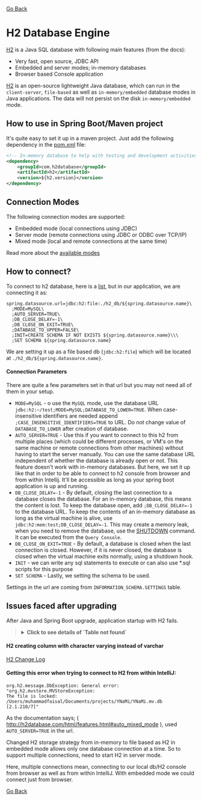 [Go Back](../README.md)

# H2 Database Engine

[H2][h2-url] is a Java SQL database with following main features (from the docs):

* Very fast, open source, JDBC API
* Embedded and server modes; in-memory databases
* Browser based Console application

[H2][h2-url] is an open-source lightweight Java database, which can run in the `client-server`, `file-based` as well as
`in-memory/embedded` database modes in Java applications. The data will not persist on the disk `in-memory/embedded`
mode.

## How to use in Spring Boot/Maven project

It's quite easy to set it up in a maven project. Just add the following dependency in the [pom.xml](../pom.xml) file:

```xml
<!-- In-memory database to help with testing and development activities -->
<dependency>
    <groupId>com.h2database</groupId>
    <artifactId>h2</artifactId>
    <version>${h2.version}</version>
</dependency>
```

## Connection Modes

The following connection modes are supported:

* Embedded mode (local connections using JDBC)
* Server mode (remote connections using JDBC or ODBC over TCP/IP)
* Mixed mode (local and remote connections at the same time)

Read more about the [available modes][h2-modes-url]

## How to connect?

To connect to h2 database, here is a [list][h2-connection-url], but in our application, we are connecting it as:

```properties
spring.datasource.url=jdbc:h2:file:./h2_db/${spring.datasource.name}\
  ;MODE=MySQL\
  ;AUTO_SERVER=TRUE\
  ;DB_CLOSE_DELAY=-1\
  ;DB_CLOSE_ON_EXIT=TRUE\
  ;DATABASE_TO_UPPER=FALSE\
  ;INIT=CREATE SCHEMA IF NOT EXISTS ${spring.datasource.name}\\\
  ;SET SCHEMA ${spring.datasource.name}
```

We are setting it up as a file based db (`jdbc:h2:file`) which will be located at `./h2_db/${spring.datasource.name}`.

#### Connection Parameters

There are quite a few parameters set in that url but you may not need all of them in your setup.

* `MODE=MySQL` - o use the `MySQL` mode, use the database URL `jdbc:h2:~/test;MODE=MySQL;DATABASE_TO_LOWER=TRUE`.
  When case-insensitive identifiers are needed append `;CASE_INSENSITIVE_IDENTIFIERS=TRUE` to URL. Do not change value
  of `DATABASE_TO_LOWER` after creation of database.
* `AUTO_SERVER=TRUE` - Use this if you want to connect to this h2 from multiple places (which could be different
  processes, or VM's on the same machine or remote connections from other machines) without having to start the
  server manually. You can use the same database URL independent of whether the database is already open or not.
  This feature doesn't work with in-memory databases. But here, we set it up like that in order to be able to connect
  to h2 console from browser and from within Intellij. It'll be accessible as long as your spring boot application is up
  and running.
* `DB_CLOSE_DELAY=-1` - By default, closing the last connection to a database closes the database.
  For an in-memory database, this means the content is lost. To keep the database open, add `;DB_CLOSE_DELAY=-1` to the
  database URL. To keep the contents of an in-memory database as long as the virtual machine is alive,
  use `jdbc:h2:mem:test;DB_CLOSE_DELAY=-1`.
  This may create a memory leak, when you need to remove the database, use the [SHUTDOWN][h2-shutdown-url] command. It
  can be executed from the `Query Console`.
* `DB_CLOSE_ON_EXIT=TRUE` - By default, a database is closed when the last connection is closed. However, if it is
  never closed, the database is closed when the virtual machine exits normally, using a shutdown hook.
* `INIT` - we can write any sql statements to execute or can also use *.sql scripts for this purpose
* `SET SCHEMA` - Lastly, we setting the schema to be used.

Settings in the url are coming from `INFORMATION_SCHEMA.SETTINGS` table.

## Issues faced after upgrading

After Java and Spring Boot upgrade, application startup with H2 fails.

<blockquote>
<details>
    <summary><strong>Click to see details of `Table not found`</strong></summary>


### Caused by: org.h2.jdbc.JdbcSQLSyntaxErrorException

Application startup with H2 fails. when `togglz` enabled and when `spring.datasource.name` is set to any
schema (i.e. `YNaMi`) other than the `PUBLIC` schema.

It's quite strange to see such an error even when the `Flyway` migrations have completed successfully.
So, there is no way to believe that the tables mentioned in the logs don't exist in the database.


<blockquote>
<details>
    <summary><strong>Click here for stacktrace</strong></summary>


```exception
INFO 6578 --- [  restartedMain] o.f.c.i.database.base.BaseDatabaseType   : Database: jdbc:h2:mem:YNaMi (H2 2.2)
22-08-2023 14:49:56.267 [restartedMain] INFO  org.flywaydb.core.internal.database.base.BaseDatabaseType.info - 
Database: jdbc:h2:mem:YNaMi (H2 2.2)
2023-08-22T14:49:56.312+05:00  INFO 6578 --- [  restartedMain] o.f.core.internal.database.base.Schema   : 
Creating schema "YNaMi" ...
22-08-2023 14:49:56.312 [restartedMain] INFO  org.flywaydb.core.internal.database.base.Schema.info - 
Creating schema "YNaMi" ...
2023-08-22T14:49:56.315+05:00  INFO 6578 --- [  restartedMain] o.f.c.i.s.JdbcTableSchemaHistory         : 
Creating Schema History table "YNaMi"."flyway_schema_history" ...
22-08-2023 14:49:56.315 [restartedMain] INFO  org.flywaydb.core.internal.schemahistory.JdbcTableSchemaHistory.info - 
Creating Schema History table "YNaMi"."flyway_schema_history" ...
2023-08-22T14:49:56.341+05:00  INFO 6578 --- [  restartedMain] o.f.core.internal.command.DbMigrate      : 
Current version of schema "YNaMi": null
22-08-2023 14:49:56.341 [restartedMain] INFO  org.flywaydb.core.internal.command.DbMigrate.info - 
Current version of schema "YNaMi": null
.....
INFO  org.flywaydb.core.internal.command.DbMigrate.info - Successfully applied 4 migrations to schema "YNaMi", 
now at version v004 (execution time 00:00.028s)

ERROR org.springframework.boot.SpringApplication.reportFailure - Application run failed
org.springframework.beans.factory.UnsatisfiedDependencyException: Error creating bean with name

Caused by: org.h2.jdbc.JdbcSQLSyntaxErrorException: Table "FeatureToggles" not found; SQL statement:
```


</details>
</blockquote>


### Suggested Fixes

There are lots of suggested fixes like setting the following in the properties file:


```
spring.flyway.default-schema=YNaMi
or
spring.flyway.baseline-on-migrate = true
or
#spring.jpa.defer-datasource-initialization=true
or
spring.flyway.enabled = false => and configure flyway manually
```


Or, append the following in the datasource url:


```
CASE_INSENSITIVE_IDENTIFIERS=TRUE;
or
SCHEMA_SEARCH_PATH=INFORMATION_SCHEMA;
or
DB_CLOSE_DELAY=-1;
or
DB_CLOSE_ON_EXIT=FALSE;
```


Or instead of all that, simply use the H2's default schema: i.e. `spring.datasource.name=PUBLIC`.


### Fix which actually worked


I had to append the following in the datasource url:


```
;INIT=CREATE SCHEMA IF NOT EXISTS ${spring.datasource.name}\\\
;SET SCHEMA ${spring.datasource.name}
```


Problem was, `Flyway` was doing its job alright but H2 wasn't connecting to that database which was used by `Flyway`
and hence `table not found` errors. It was all working fine if we use the H2's default schema i.e. the `PUBLIC` schema.
But, we had to use our own schema, and the way to tell hibernate to stick to our schema, was to append `CREATE SCHEMA`
and `SET SCHEMA` to the datasource url.

</details>
</blockquote>


#### H2 creating column with character varying instead of varchar

[H2 Change Log](https://github.com/jOOQ/jOOQ/issues/9609)

#### Getting this error when trying to connect to H2 from within IntelliJ:

```
org.h2.message.DbException: General error: "org.h2.mvstore.MVStoreException: 
The file is locked: /Users/muhammadfaisal/Documents/projects/YNaMi/YNaMi.mv.db [2.1.210/7]"
```

As the documentation says; ( http://h2database.com/html/features.html#auto_mixed_mode ), used `AUTO_SERVER=TRUE` in the
url.

Changed H2 storage strategy from in-memory to file based as H2 in embedded mode allows only one database connection at
a time. So to support multiple connections, need to start H2 in server mode.

Here, multiple connections mean, connecting to our local db/H2 console from browser as well as from within IntelliJ.
With embedded mode we could connect just from browser.


[Go Back](../README.md)

<!-- MARKDOWN LINKS & IMAGES -->
<!-- https://www.markdownguide.org/basic-syntax/#reference-style-links -->

[h2-url]:http://www.h2database.com/html/main.html

[h2-modes-url]:http://www.h2database.com/html/features.html#connection_modes

[h2-connection-url]:http://www.h2database.com/html/features.html#database_url

[h2-shutdown-url]:http://www.h2database.com/html/commands.html#shutdown